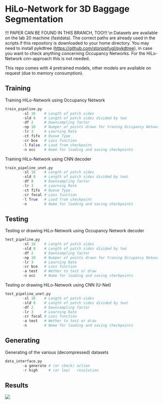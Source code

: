 # HiLo-Network for 3D Baggage Segmentation
!!! PAPER CAN BE FOUND IN THIS BRANCH, TOO!!! \n
Datasets are available on the lab 20 machine (fastdata). The correct paths are already used in the scripts if this repository is downloaded to your home directory. You may need to install pykdtree (https://github.com/storpipfugl/pykdtree), in case you want to check anything concerning Occupancy Networks. For the HiLo-Network cnn-approach this is not needed. 


This repo comes with 4 pretrained models, other models are available on request (due to memory consumption).

## Training
Training HiLo-Network using Occupancy Network
```python 
train_pipeline.py 
        -sl 16    # Length of patch sides
        -sld 8    # Length of patch sides divided by two
        -df 2     # Downsampling factor 
        -np 10    # Numper of points drawn for traning Occupancy Network
        -lr 3     # Learning Rate
        -ct fifo  # Queue Type
        -cr bce   # Loss function
        -l False  # Load from checkpoint
        -n occ    # Name for loading and saving checkpoints
```
Training HiLo-Network using CNN decoder
```python
train_pipeline_unet.py 
        -sl 16    # Length of patch sides
        -sld 8    # Length of patch sides divided by two\
        -df 8     # Downsampling factor 
        -lr 3     # Learning Rate
        -ct fifo  # Queue Type
        -cr focal # Loss function
        -l True   # Load from checkpoint
        -n        # Name for loading and saving checkpoints
 ```       
## Testing
Testing or drawing HiLo-Network using Occupancy Network decoder
```python
test_pipeline.py 
        -sl 16    # Length of patch sides
        -sld 8    # Length of patch sides divided by two
        -df 2     # Downsampling factor 
        -np 10    # Numper of points drawn for traning Occupancy Network
        -lr 3     # Learning Rate
        -cr bce   # Loss function
        -a test   # Wether to test or draw         
        -n occ    # Name for loading and saving checkpoints
```
Testing or drawing HiLo-Network using CNN (U-Net)
```python
test_pipeline_unet.py 
        -sl 16    # Length of patch sides
        -sld 8    # Length of patch sides divided by two\
        -df 2     # Downsampling factor 
        -lr 3     # Learning Rate
        -cr focal # Loss function
        -a test   # Wether to test or draw     
        -n        # Name for loading and saving checkpoints
```
## Generating
Generating of the various (decompressed) datasets
```python
data_interface.py 
        -a generate # (or check) action
        -r high     # (or low)   resolution
```
## Results
![](https://i.imgur.com/WTbDI4A.jpg)
